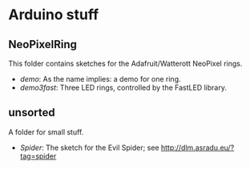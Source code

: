# Arduino stuff

## NeoPixelRing

This folder contains sketches for the Adafruit/Watterott NeoPixel rings.

* _demo_: As the name implies: a demo for one ring.
* _demo3fast_: Three LED rings, controlled by the FastLED library.

## unsorted

A folder for small stuff.

* _Spider_: The sketch for the Evil Spider; see http://dlm.asradu.eu/?tag=spider


